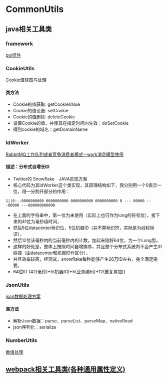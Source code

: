 # CommonUtils

## java相关工具类

### framework

[poi组件](https://jwangtec.gitee.io/Jwang/d43b7915.html)

### CookieUtils

[Cookie值获取与处理](https://github.com/learn666-gif/CommonUtils/blob/master/java/CookieUtils.java)

#### 类方法

- Cookie的值获取: getCookieValue
- Cookie的值设置: setCookie
- Cookie的值删除: deleteCookie
- 设置Cookie的值，并使其在指定时间内生效：doSetCookie
- 得到cookie的域名：getDomainName


### IdWorker

[RabbitMQ工作队列或者竞争消费者模式--work消息模型使用](https://github.com/learn666-gif/CommonUtils/blob/master/java/IdWorker.java)

#### 描述：分布式自增长ID


 *  Twitter的 Snowflake　JAVA实现方案
 * 核心代码为其IdWorker这个类实现，其原理结构如下，我分别用一个0表示一位，用—分割开部分的作用：
 
 ```
1||0---0000000000 0000000000 0000000000 0000000000 0 --- 00000 ---00000 ---000000000000
```
 
* 在上面的字符串中，第一位为未使用（实际上也可作为long的符号位），接下来的41位为毫秒级时间，
* 然后5位datacenter标识位，5位机器ID（并不算标识符，实际是为线程标识），
* 然后12位该毫秒内的当前毫秒内的计数，加起来刚好64位，为一个Long型。
* 这样的好处是，整体上按照时间自增排序，并且整个分布式系统内不会产生ID碰撞（由datacenter和机器ID作区分），
* 并且效率较高，经测试，snowflake每秒能够产生26万ID左右，完全满足需要。
* 64位ID (42(毫秒)+5(机器ID)+5(业务编码)+12(重复累加))

### JsonUtils

[json数据处理方案](https://github.com/learn666-gif/CommonUtils/blob/master/java/JsonUtils.java)

#### 类方法

- 解析Json数据：parse、parseList、parseMap、nativeRead
- json序列化：serialize

### NumberUtils

[数值处理](https://github.com/learn666-gif/CommonUtils/blob/master/java/NumberUtils.java)


## [webpack相关工具类(各种通用属性定义)](https://github.com/learn666-gif/CommonUtils/blob/master/web/%E8%87%AA%E5%AE%9A%E4%B9%89%E7%BB%84%E4%BB%B6%E7%94%A8%E6%B3%95%E6%8C%87%E5%8D%97.md)


